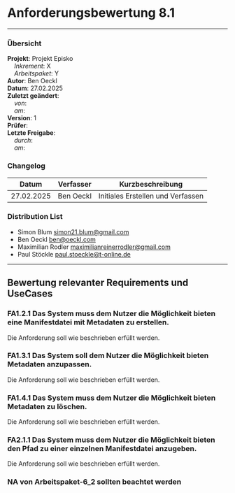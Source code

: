 # Anforderungsbewertung 8.1

---

### Übersicht

**Projekt**: Projekt Episko \
&nbsp;&nbsp;&nbsp;&nbsp;_Inkrement_: X\
&nbsp;&nbsp;&nbsp;&nbsp;_Arbeitspaket_: Y\
**Autor**: Ben Oeckl \
**Datum**: 27.02.2025 \
**Zuletzt geändert**: \
&nbsp;&nbsp;&nbsp;&nbsp;_von_: \
&nbsp;&nbsp;&nbsp;&nbsp;_am_: \
**Version**: 1 \
**Prüfer**: \
**Letzte Freigabe**: \
&nbsp;&nbsp;&nbsp;&nbsp;_durch_: \
&nbsp;&nbsp;&nbsp;&nbsp;_am_: 

### Changelog

| Datum      | Verfasser | Kurzbeschreibung                  |
| ---------- | --------- | --------------------------------- |
| 27.02.2025 | Ben Oeckl | Initiales Erstellen und Verfassen |

### Distribution List

- Simon Blum <simon21.blum@gmail.com>
- Ben Oeckl <ben@oeckl.com>
- Maximilian Rodler <maximilianreinerrodler@gmail.com>
- Paul Stöckle <paul.stoeckle@t-online.de>

---

## Bewertung relevanter Requirements und UseCases
### FA1.2.1 Das System muss dem Nutzer die Möglichkeit bieten eine Manifestdatei mit Metadaten zu erstellen.
Die Anforderung soll wie beschrieben erfüllt werden.
### FA1.3.1 Das System soll dem Nutzer die Möglichkeit bieten Metadaten anzupassen.
Die Anforderung soll wie beschrieben erfüllt werden.
### FA1.4.1 Das System muss dem Nutzer die Möglichkeit bieten Metadaten zu löschen.
Die Anforderung soll wie beschrieben erfüllt werden.
### FA2.1.1 Das System muss dem Nutzer die Möglichkeit bieten den Pfad zu einer einzelnen Manifestdatei anzugeben.
Die Anforderung soll wie beschrieben erfüllt werden.
### NA von Arbeitspaket-6_2 sollten beachtet werden
